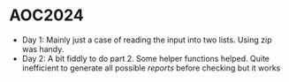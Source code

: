 # AOC2024
- Day 1: Mainly just a case of reading the input into two lists. Using zip was handy.
- Day 2: A bit fiddly to do part 2. Some helper functions helped. Quite inefficient to generate all possible _reports_ before checking but it works
